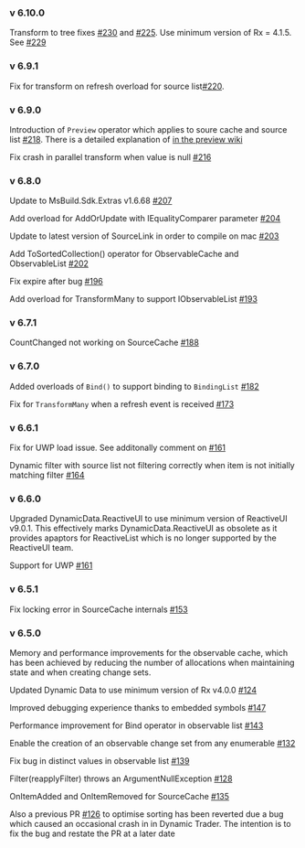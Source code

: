 ### v 6.10.0

Transform to tree fixes [#230](https://github.com/RolandPheasant/DynamicData/issues/230) and [#225](https://github.com/RolandPheasant/DynamicData/issues/225).
Use minimum version of Rx = 4.1.5. See [#229](https://github.com/RolandPheasant/DynamicData/pull/229)

### v 6.9.1

Fix for transform on refresh overload for source list[#220](https://github.com/RolandPheasant/DynamicData/issues/220).

### v 6.9.0

Introduction of `Preview` operator which applies to soure cache and source list [#218](https://github.com/RolandPheasant/DynamicData/issues/218). There is a detailed explanation of [in the preview wiki](https://github.com/RolandPheasant/DynamicData/wiki/Preview-observable)

Fix crash in parallel transform when value is null [#216](https://github.com/RolandPheasant/DynamicData/pull/216)

### v 6.8.0

Update to MsBuild.Sdk.Extras v1.6.68 [#207](https://github.com/RolandPheasant/DynamicData/issues/207)

Add overload for AddOrUpdate with IEqualityComparer parameter [#204](https://github.com/RolandPheasant/DynamicData/issues/204)

Update to latest version of SourceLink in order to compile on mac [#203](https://github.com/RolandPheasant/DynamicData/issues/203)

Add ToSortedCollection() operator for ObservableCache and ObservableList [#202](https://github.com/RolandPheasant/DynamicData/issues/202)

Fix expire after bug [#196](https://github.com/RolandPheasant/DynamicData/issues/196)

Add overload for TransformMany to support IObservableList [#193](https://github.com/RolandPheasant/DynamicData/issues/193)

### v 6.7.1

CountChanged not working on SourceCache [#188](https://github.com/RolandPheasant/DynamicData/issues/188)

### v 6.7.0

Added overloads of ```Bind()``` to support binding to ```BindingList``` [#182](https://github.com/RolandPheasant/DynamicData/issues/182)

Fix for ```TransformMany``` when a refresh event is received  [#173](https://github.com/RolandPheasant/DynamicData/pull/173)


### v 6.6.1

Fix for UWP load issue. See additonally comment on [#161](https://github.com/RolandPheasant/DynamicData/issues/161)

Dynamic filter with source list not filtering correctly when item is not initially matching filter [#164](https://github.com/RolandPheasant/DynamicData/issues/164)

### v 6.6.0

Upgraded DynamicData.ReactiveUI to use minimum version of ReactiveUI v9.0.1. 
This effectively marks DynamicData.ReactiveUI as obsolete as it provides apaptors for ReactiveList which is no longer supported by the ReactiveUI team.

Support for UWP [#161](https://github.com/RolandPheasant/DynamicData/issues/161)

### v 6.5.1

Fix locking error in SourceCache internals [#153](https://github.com/RolandPheasant/DynamicData/issues/153)

### v 6.5.0

Memory and performance improvements for the observable cache, which has been achieved by reducing the number of allocations when maintaining state and when creating change sets.

Updated Dynamic Data to use minimum version of Rx v4.0.0 [#124](https://github.com/RolandPheasant/DynamicData/issues/124)

Improved debugging experience thanks to embedded symbols [#147](https://github.com/RolandPheasant/DynamicData/issues/147) 

Performance improvement for Bind operator in observable list  [#143](https://github.com/RolandPheasant/DynamicData/pull/143)

Enable the creation of an observable change set from any enumerable [#132](https://github.com/RolandPheasant/DynamicData/issues/132)

Fix bug in distinct values in observable list [#139](https://github.com/RolandPheasant/DynamicData/issues/139)

Filter(reapplyFilter) throws an ArgumentNullException [#128](https://github.com/RolandPheasant/DynamicData/issues/128)

OnItemAdded and OnItemRemoved for SourceCache [#135](https://github.com/RolandPheasant/DynamicData/pull/135)

Also a previous PR [#126](https://github.com/RolandPheasant/DynamicData/pull/126) to optimise sorting has been reverted due a bug which caused an occasional crash in in Dynamic Trader. The intention is to fix the bug and restate the PR at a later date
